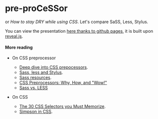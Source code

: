 # pre-proCeSSor 

or *How to stay DRY while using CSS*. Let's compare SaSS, Less, Stylus. 

You can view the presentation [here thanks to github pages](), it is built upon [reveal.js](http://lab.hakim.se/reveal-js/).

#### More reading
* On CSS preprocessor

	- [Deep dive into CSS prepocessors](http://verekia.com/slides/css-preprocessors).
	- [Sass, less and Stylus](http://www.slideshare.net/patricka1/css-preprocessors-sass-less-and-stylus).
	- [Sass resources](http://mashable.com/2013/06/11/sass-compass-tools/).
	- [CSS Preprocessors: Why, How, and "Wow!"](http://slides.andymantell.com/digpen-v-css-preprocessors-why-how-and-wow)
	- [Sass vs. LESS](http://css-tricks.com/sass-vs-less/)

* On CSS
	- [The 30 CSS Selectors you Must Memorize](http://net.tutsplus.com/tutorials/html-css-techniques/the-30-css-selectors-you-must-memorize/).
	- [Simpson in CSS](http://www.chrispattle.com/blog/simpsons-in-css/).
